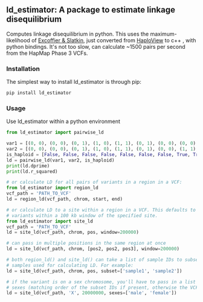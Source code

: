 ## ld_estimator: A package to estimate linkage disequilibrium
Computes linkage disequilibrium in python. This uses the maximum-likelihood of
[Excoffier & Slatkin](https://doi.org/10.1093/oxfordjournals.molbev.a040269),
just converted from [HaploView](https://github.com/jazzywhit/Haploview) to c++
, with python bindings. It's not too slow, can calculate ~1500 pairs per
second from the HapMap Phase 3 VCFs.

### Installation
The simplest way to install ld_estimator is through pip:
```sh
pip install ld_estimator
```

### Usage
Use ld_estimator within a python environment
```python
from ld_estimator import pairwise_ld

var1 = [(0, 0), (0, 0), (0, 1), (1, 0), (1, 1), (0, 1), (0, 0), (0, 0), (1, 1)]
var2 = [(0, 0), (0, 0), (0, 1), (1, 0), (1, 1), (0, 1), (0, 0), (1, 1), (1, 1)]
is_haploid = [False, False, False, False, False, False, False, True, True, True]
ld = pairwise_ld(var1, var2, is_haploid)
print(ld.dprime)
print(ld.r_squared)

# or calculate LD for all pairs of variants in a region in a VCF:
from ld_estimator import region_ld
vcf_path = 'PATH_TO_VCF'
ld = region_ld(vcf_path, chrom, start, end)

# or calculate LD to a site within a region in a VCF. This defaults to checking
# variants within a 100 kb window of the specified site.
from ld_estimator import site_ld
vcf_path = 'PATH_TO_VCF'
ld = site_ld(vcf_path, chrom, pos, window=200000)

# can pass in multiple positions in the same region at once
ld = site_ld(vcf_path, chrom, [pos2, pos2, pos3], window=200000)

# both region_ld() and site_ld() can take a list of sample IDs to subset the
# samples used for calculating LD. For example:
ld = site_ld(vcf_path, chrom, pos, subset=['sample1', 'sample2'])

# if the variant is on a sex chromosome, you'll have to pass in a list of sample
# sexes (matching order of the subset IDs if present, otherwise the VCF samples)
ld = site_ld(vcf_path, 'X', 20000000, sexes=['male', 'female'])
```
